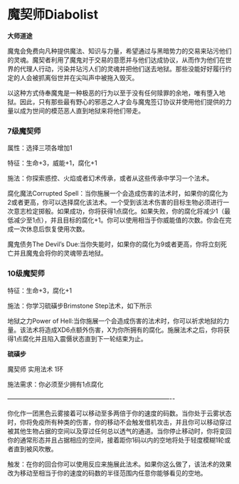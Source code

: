 # 魔契师Diabolist

**大师道途**

魔鬼会免费向凡种提供魔法、知识与力量，希望通过与黑暗势力的交易来玷污他们的灵魂。魔契者利用了魔鬼对于交易的意愿并与他们达成协议，从而作为他们在世界的代理人行动，污染并玷污人们的灵魂并把他们送去地狱。那些没能好好履行约定的人会被抓离俗世并在尖叫声中被拖入毁灭。

以这种方式侍奉魔鬼是一种极恶的行为以至于没有任何赎罪的余地，唯有堕入地狱。因此，只有那些最有野心的邪恶之人才会与魔鬼签订协议并使用他们提供的力量以成为世间的模范恶人直到地狱来将他们带走。

### 7级魔契师

属性：选择三项各增加1

特征：生命+3，威能+1，腐化+1

施法：你探索惑控、火焰或者幻术传承，或者从这些传承中学习一个法术。

腐化魔法Corrupted
Spell：当你施展一个会造成伤害的法术时，如果你的腐化为2或者更高，你可以选择腐化该法术。一个受到该法术伤害的目标生物必须进行一次意志检定掷骰。如果成功，你将获得1点腐化。如果失败，你的腐化将减少1（最低减少至1点），并且目标的腐化+1。你可以使用相当于你威能值的次数。你会在完成一次休息后恢复使用次数。

魔鬼债务The Devil’s
Due:当你失能时，如果你的腐化为9或者更高，你将立刻死亡并且魔鬼会将你的灵魂带去地狱。

### 10级魔契师

特征：生命+3，腐化+1

施法：你学习硫磺步Brimstone Step法术，如下所示

地狱之力Power of
Hell:当你施展一个会造成伤害的法术时，你可以祈求地狱的力量。该法术将造成XD6点额外伤害，X为你所拥有的腐化。施展法术之后，你将获得1点腐化并且陷入震慑状态直到下一轮结束为止。

**硫磺步**

魔契师 实用法术 1环

施法需求：你必须至少拥有1点腐化

——————————————————————————--

你化作一团黑色云雾接着可以移动至多两倍于你的速度的码数。当你处于云雾状态时，你将免疫所有种类的伤害，你的移动不会触发借机攻击，并且你可以移动穿过被其他生物占据的空间以及穿过任何总以透气的通道。当你停止移动时，你将变回你的通常形态并且占据相应的空间，接着距你1码以内的空地将处于轻度模糊1轮或者直到被风吹散。

触发：在你的回合你可以使用反应来施展此法术。如果你这么做了，该法术的效果改为移动至相当于你的速度的码数的半径范围内任意你能够看见的空地。
